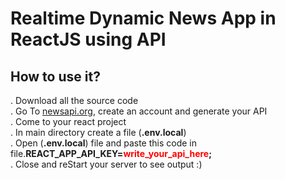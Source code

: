 # Realtime Dynamic News App in ReactJS using API

## How to use it?
. Download all the source code <br />
. Go To <a href="https://newsapi.org/">newsapi.org</a>, create an account and generate your API <br />
. Come to your react project <br />
. In main directory create a file (<strong>.env.local</strong>) <br />
. Open (<strong>.env.local</strong>) file and paste this code in file.<strong>REACT_APP_API_KEY=<span style="color: red">write_your_api_here</span>;</strong> <br />
. Close and reStart your server to see output :) <br />
